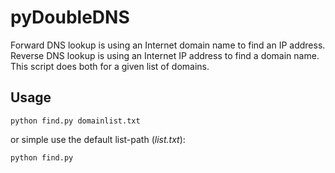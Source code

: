 # pyDoubleDNS

Forward DNS lookup is using an Internet domain name to find an IP address. <br>
Reverse DNS lookup is using an Internet IP address to find a domain name. <br>
This script does both for a given list of domains.

## Usage

`python find.py domainlist.txt`

or simple use the default list-path (*list.txt*):

`python find.py`
